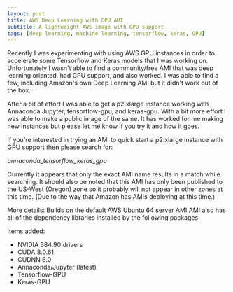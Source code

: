 ```yaml
---
layout: post
title: AWS Deep Learning with GPU AMI
subtitle: A lightweight AWS image with GPU support
tags: [deep learning, machine learning, tensorflow, keras, GPU]
---
```

Recently I was experimenting with using AWS GPU instances in order to accelerate some Tensorflow and Keras models that I was working on.  Unfortunately I wasn't able to find a community/free AMI that was deep learning oriented, had GPU support, and also worked. I was able to find a few, including Amazon's own Deep Learning AMI but it didn't work out of the box.

After a bit of effort I was able to get a p2.xlarge instance working with Annaconda Jupyter, tensorflow-gpu, and keras-gpu.  With a bit more effort I was able to make a public image of the same.  It has worked for me making new instances but please let me know if you try it and how it goes.

If you're interested in trying an AMI to quick start a p2.xlarge instance with GPU support then please search for:

*annaconda_tensorflow_keras_gpu*

Currently it appears that only the exact AMI name results in a match while searching. It should also be noted that this AMI has only been published to the US-West (Oregon) zone so it probably will not appear in other zones at this time. (Due to the way that Amazon has AMIs deploying at this time.)

More details:
Builds on the default AWS Ubuntu 64 server AMI
AMI also has all of the dependency libraries installed by the following packages

Items added:
* NVIDIA 384.90 drivers
* CUDA 8.0.61
* CUDNN 6.0
* Annaconda/Jupyter (latest)
* Tensorflow-GPU
* Keras-GPU
